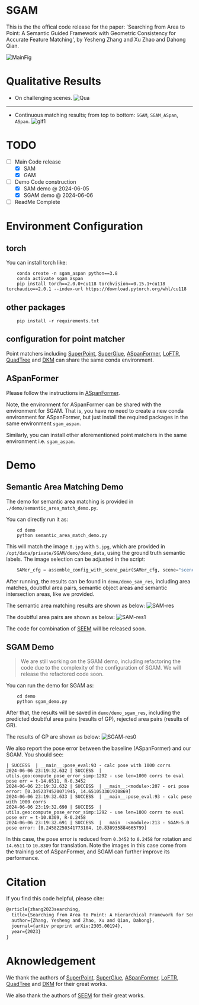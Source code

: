 <!--
 * @Author: EasonZhang
 * @Date: 2024-01-11 21:41:08
 * @LastEditors: Easonyesheng preacher@sjtu.edu.cn
 * @LastEditTime: 2024-06-05 16:28:41
 * @FilePath: /SGAM/README.md
 * @Description: ReadMe
 * 
 * Copyright (c) 2024 by EasonZhang, All Rights Reserved. 
-->
# SGAM
This is the the offical code release for the paper: `Searching from Area to Point: A Semantic Guided Framework  with Geometric Consistency for Accurate Feature Matching', by Yesheng Zhang and Xu Zhao and Dahong Qian.

![MainFig](./assets/FAPM.jpg)


# Qualitative Results
- On challenging scenes.
![Qua](./assets/QRExp.png)
---
- Continuous matching results; from top to bottom: `SGAM`, `SGAM_ASpan`, `ASpan`.
![gif1](./assets/QR1.gif)


# TODO
- [ ] Main Code release
    - [x] SAM
    - [x] GAM
- [ ] Demo Code construction
    - [x] SAM demo @ 2024-06-05
    - [x] SGAM demo @ 2024-06-06
- [ ] ReadMe Complete

# Environment Configuration

## torch
You can install torch like:
```shell
    conda create -n sgam_aspan python==3.8
    conda activate sgam_aspan
    pip install torch==2.0.0+cu118 torchvision==0.15.1+cu118 torchaudio==2.0.1 --index-url https://download.pytorch.org/whl/cu118
```

## other packages
```shell
    pip install -r requirements.txt
```

## configuration for point matcher

Point matchers including [SuperPoint](https://github.com/magicleap/SuperPointPretrainedNetwork), [SuperGlue](https://github.com/magicleap/SuperGluePretrainedNetwork), [ASpanFormer](https://github.com/apple/ml-aspanformer), [LoFTR](https://github.com/zju3dv/LoFTR), [QuadTree](https://github.com/Tangshitao/QuadTreeAttention) and [DKM](https://github.com/Parskatt/DKM) can share the same conda environment.

## ASpanFormer
Please follow the instructions in [ASpanFormer](https://github.com/apple/ml-aspanformer).

Note, the environment for ASpanFormer can be shared with the environment for SGAM. That is, you have no need to create a new conda environment for ASpanFormer, but just install the required packages in the same environment `sgam_aspan`. 

Similarly, you can install other aforementioned point matchers in the same environment i.e. `sgam_aspan`.


# Demo

## Semantic Area Matching Demo

The demo for semantic area matching is provided in `./demo/semantic_area_match_demo.py`.

You can directly run it as:

``` shell
    cd demo
    python semantic_area_match_demo.py
```

This will match the image `0.jpg` with `5.jpg`, which are provided in `/opt/data/private/SGAM/demo/demo_data`, using the ground truth semantic labels.
 The image selection can be adjusted in the script:
    
``` python
    SAMer_cfg = assemble_config_with_scene_pair(SAMer_cfg, scene="scene0002_00", pair0="0", pair1="5", out_path="")
```

After running, the results can be found in `demo/demo_sam_res`, including area matches, doubtful area pairs, semantic object areas and semantic intersection areas, like we provided.

The semantic area matching results are shown as below:
![SAM-res](./demo/demo_sam_res/scene0002_00_0_5/all_matched_area_0_5.jpg)

The doubtful area pairs are shown as below:
![SAM-res1](./demo/demo_sam_res/scene0002_00_0_5/doubted_matched_area_0_5.jpg)


The code for combination of [SEEM](https://github.com/UX-Decoder/Segment-Everything-Everywhere-All-At-Once) will be released soon.

## SGAM Demo
> We are still working on the SGAM demo, including refactoring the code due to the complexity of the configuration of SGAM. We will release the refactored code soon.

You can run the demo for SGAM as:

``` shell
    cd demo
    python sgam_demo.py
```
After that, the results will be saved in `demo/demo_sgam_res`, including the predicted doubtful area pairs (results of GP), rejected area pairs (results of GR).

The results of GP are shown as below:
![SGAM-res0](./demo/demo_sgam_res/scene0002_00_0_5/doubt_match_pred_best_match_area.jpg)

We also report the pose error between the baseline (ASpanFormer) and our SGAM. You should see:
``` shell
| SUCCESS  | __main__:pose_eval:93 - calc pose with 1000 corrs
2024-06-06 23:19:32.632 | SUCCESS  | utils.geo:compute_pose_error_simp:1292 - use len=1000 corrs to eval pose err = t-14.6511, R-0.3452
2024-06-06 23:19:32.632 | SUCCESS  | __main__:<module>:207 - ori pose error: [0.3452374520071945, 14.651053301930869]
2024-06-06 23:19:32.633 | SUCCESS  | __main__:pose_eval:93 - calc pose with 1000 corrs
2024-06-06 23:19:32.690 | SUCCESS  | utils.geo:compute_pose_error_simp:1292 - use len=1000 corrs to eval pose err = t-10.8309, R-0.2458
2024-06-06 23:19:32.691 | SUCCESS  | __main__:<module>:213 - SGAM-5.0 pose error: [0.24582250341773104, 10.830935884665799]
```

In this case, the pose error is reduced from `0.3452` to `0.2458` for rotation and `14.6511` to `10.8309` for translation.
Note the images in this case come from the training set of ASpanFormer, and SGAM can further improve its performance.


# Citation
If you find this code helpful, please cite:

``` txt
@article{zhang2023searching,
  title={Searching from Area to Point: A Hierarchical Framework for Semantic-Geometric Combined Feature Matching},
  author={Zhang, Yesheng and Zhao, Xu and Qian, Dahong},
  journal={arXiv preprint arXiv:2305.00194},
  year={2023}
}
```

# Aknowledgement

We thank the authors of [SuperPoint](https://github.com/magicleap/SuperPointPretrainedNetwork), [SuperGlue](https://github.com/magicleap/SuperGluePretrainedNetwork), [ASpanFormer](https://github.com/apple/ml-aspanformer), [LoFTR](https://github.com/zju3dv/LoFTR), [QuadTree](https://github.com/Tangshitao/QuadTreeAttention) and [DKM](https://github.com/Parskatt/DKM) for their great works.

We also thank the authors of [SEEM](https://github.com/UX-Decoder/Segment-Everything-Everywhere-All-At-Once) for their great works.

